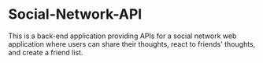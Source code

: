 # Social-Network-API
This is a back-end application providing APIs for a social network web application where users can share their thoughts, react to friends' thoughts, and create a friend list.
